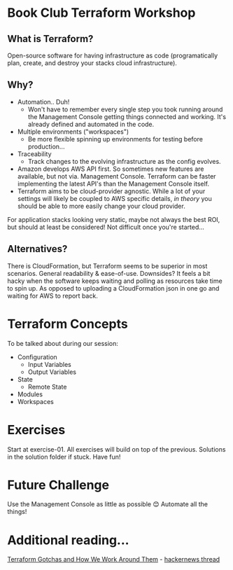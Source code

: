 # Book Club Terraform Workshop

## What is Terraform?

Open-source software for having infrastructure as code (programatically plan, create, and destroy your stacks cloud infrastructure).

## Why?

* Automation.. Duh!
    * Won't have to remember every single step you took running around the Management Console getting things connected and working. It's already defined and automated in the code.
* Multiple environments ("workspaces")
  * Be more flexible spinning up environments for testing before production...
* Traceability
    * Track changes to the evolving infrastructure as the config evolves.
* Amazon develops AWS API first. So sometimes new features are available, but not via. Management Console. Terraform can be faster implementing the latest API's than the Management Console itself.
* Terraform aims to be cloud-provider agnostic. While a lot of your settings will likely be coupled to AWS specific details, *in theory* you should be able to more easily change your cloud provider.

For application stacks looking very static, maybe not always the best ROI, but should at least be considered! Not difficult once you're started...

## Alternatives?

There is CloudFormation, but Terraform seems to be superior in most scenarios. General readability & ease-of-use. Downsides? It feels a bit hacky when the software keeps waiting and polling as resources take time to spin up. As opposed to uploading a CloudFormation json in one go and waiting for AWS to report back.

# Terraform Concepts

To be talked about during our session:

* Configuration
    * Input Variables
    * Output Variables
* State
    * Remote State 
* Modules
* Workspaces

# Exercises

Start at exercise-01. All exercises will build on top of the previous. Solutions in the solution folder if stuck. Have fun!

# Future Challenge

Use the Management Console as little as possible 😊 Automate all the things!

# Additional reading...

[Terraform Gotchas and How We Work Around Them](http://heap.engineering/terraform-gotchas/) - [hackernews thread](https://news.ycombinator.com/item?id=14539814)


